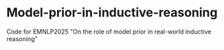 # Model-prior-in-inductive-reasoning
Code for EMNLP2025 "On the role of model prior in real-world inductive reasoning"

